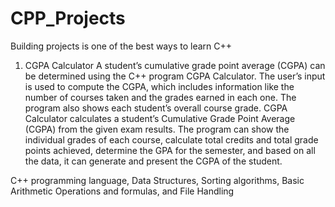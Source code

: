 # CPP_Projects
Building projects is one of the best ways to learn C++

1. CGPA Calculator
A student’s cumulative grade point average (CGPA) can be determined using the C++ program CGPA Calculator. The user’s input is used to compute the CGPA, which includes information like the number of courses taken and the grades earned in each one. The program also shows each student’s overall course grade. CGPA Calculator calculates a student’s Cumulative Grade Point Average (CGPA) from the given exam results. The program can show the individual grades of each course, calculate total credits and total grade points achieved, determine the GPA for the semester, and based on all the data, it can generate and present the CGPA of the student. 

 C++ programming language, Data Structures, Sorting algorithms, Basic Arithmetic Operations and formulas, and File Handling 

